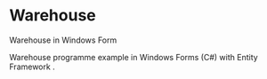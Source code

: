 # Warehouse
Warehouse in Windows Form



Warehouse programme example in Windows Forms (C#) with Entity Framework . 
